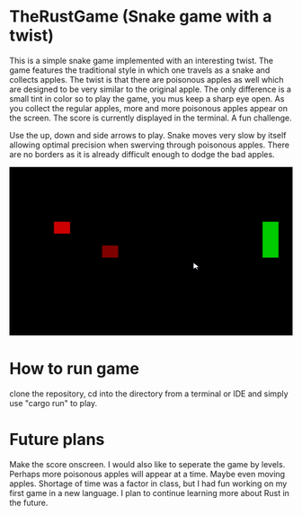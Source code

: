 # TheRustGame (Snake game with a twist)

This is a simple snake game implemented with an interesting twist. The game features the traditional style in which one
travels as a snake and collects apples. The twist is that there are poisonous apples as well which are designed to be very similar to 
the original apple. The only difference is a small tint in color so to play the game, you mus keep a sharp eye open. As you collect the regular apples, more and more poisonous apples appear on the screen. The score is currently displayed in the terminal. A fun challenge.

Use the up, down and side arrows to play. Snake moves very slow by itself allowing optimal precision when swerving through poisonous apples. There are no borders as it is already difficult enough to dodge the bad apples.

<img src="https://github.com/vmannn/TheRustGame/blob/master/theworm.gif" width="550" height="300" />



# How to run game

clone the repository, cd into the directory from a terminal or IDE and simply use "cargo run" to play.


# Future plans

Make the score onscreen. I would also like to seperate the game by levels. Perhaps more poisonous apples will appear at a time. Maybe 
even moving apples. Shortage of time was a factor in class, but I had fun working on my first game in a new language. I plan to continue learning more about Rust in the future.




